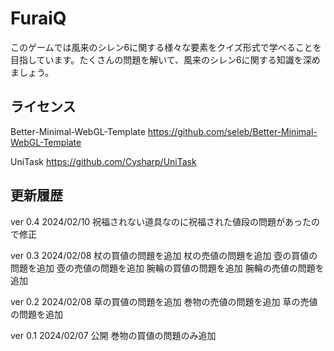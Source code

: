 # FuraiQ

このゲームでは風来のシレン6に関する様々な要素をクイズ形式で学べることを目指しています。たくさんの問題を解いて、風来のシレン6に関する知識を深めましょう。

ライセンス
----------
Better-Minimal-WebGL-Template
https://github.com/seleb/Better-Minimal-WebGL-Template

UniTask
https://github.com/Cysharp/UniTask


更新履歴
----------
ver 0.4 2024/02/10
祝福されない道具なのに祝福された値段の問題があったので修正

ver 0.3 2024/02/08
杖の買値の問題を追加
杖の売値の問題を追加
壺の買値の問題を追加
壺の売値の問題を追加
腕輪の買値の問題を追加
腕輪の売値の問題を追加

ver 0.2 2024/02/08
草の買値の問題を追加
巻物の売値の問題を追加
草の売値の問題を追加

ver 0.1 2024/02/07
公開
巻物の買値の問題のみ追加

